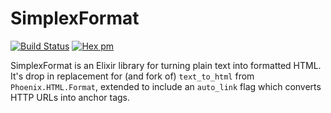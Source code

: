 # SimplexFormat

[![Build Status](https://travis-ci.org/poplarhq/simplex_format.svg?branch=master)](https://travis-ci.org/poplarhq/simplex_format)
[![Hex pm](https://img.shields.io/hexpm/v/simplex_format.svg?style=flat)](https://hex.pm/packages/simplex_format)

SimplexFormat is an Elixir library for turning plain text into formatted
HTML. It's drop in replacement for (and fork of) `text_to_html` from
`Phoenix.HTML.Format`, extended to include an `auto_link` flag which converts
HTTP URLs into anchor tags.
